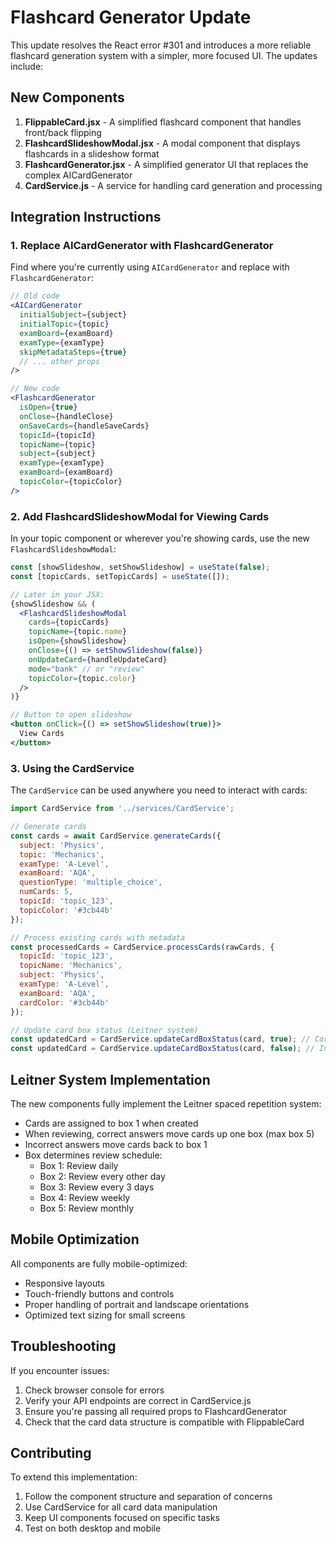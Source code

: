 # Flashcard Generator Update

This update resolves the React error #301 and introduces a more reliable flashcard generation system with a simpler, more focused UI. The updates include:

## New Components

1. **FlippableCard.jsx** - A simplified flashcard component that handles front/back flipping
2. **FlashcardSlideshowModal.jsx** - A modal component that displays flashcards in a slideshow format
3. **FlashcardGenerator.jsx** - A simplified generator UI that replaces the complex AICardGenerator
4. **CardService.js** - A service for handling card generation and processing

## Integration Instructions

### 1. Replace AICardGenerator with FlashcardGenerator

Find where you're currently using `AICardGenerator` and replace with `FlashcardGenerator`:

```jsx
// Old code
<AICardGenerator 
  initialSubject={subject}
  initialTopic={topic}
  examBoard={examBoard}
  examType={examType}
  skipMetadataSteps={true}
  // ... other props
/>

// New code
<FlashcardGenerator
  isOpen={true}
  onClose={handleClose}
  onSaveCards={handleSaveCards}
  topicId={topicId}
  topicName={topic}
  subject={subject}
  examType={examType}
  examBoard={examBoard}
  topicColor={topicColor}
/>
```

### 2. Add FlashcardSlideshowModal for Viewing Cards

In your topic component or wherever you're showing cards, use the new `FlashcardSlideshowModal`:

```jsx
const [showSlideshow, setShowSlideshow] = useState(false);
const [topicCards, setTopicCards] = useState([]);

// Later in your JSX:
{showSlideshow && (
  <FlashcardSlideshowModal
    cards={topicCards}
    topicName={topic.name}
    isOpen={showSlideshow}
    onClose={() => setShowSlideshow(false)}
    onUpdateCard={handleUpdateCard}
    mode="bank" // or "review"
    topicColor={topic.color}
  />
)}

// Button to open slideshow
<button onClick={() => setShowSlideshow(true)}>
  View Cards
</button>
```

### 3. Using the CardService

The `CardService` can be used anywhere you need to interact with cards:

```js
import CardService from '../services/CardService';

// Generate cards
const cards = await CardService.generateCards({
  subject: 'Physics',
  topic: 'Mechanics',
  examType: 'A-Level',
  examBoard: 'AQA',
  questionType: 'multiple_choice',
  numCards: 5,
  topicId: 'topic_123',
  topicColor: '#3cb44b'
});

// Process existing cards with metadata
const processedCards = CardService.processCards(rawCards, {
  topicId: 'topic_123',
  topicName: 'Mechanics',
  subject: 'Physics',
  examType: 'A-Level',
  examBoard: 'AQA',
  cardColor: '#3cb44b'
});

// Update card box status (Leitner system)
const updatedCard = CardService.updateCardBoxStatus(card, true); // Correct answer
const updatedCard = CardService.updateCardBoxStatus(card, false); // Incorrect answer
```

## Leitner System Implementation

The new components fully implement the Leitner spaced repetition system:

- Cards are assigned to box 1 when created
- When reviewing, correct answers move cards up one box (max box 5)
- Incorrect answers move cards back to box 1
- Box determines review schedule:
  - Box 1: Review daily
  - Box 2: Review every other day
  - Box 3: Review every 3 days
  - Box 4: Review weekly
  - Box 5: Review monthly

## Mobile Optimization

All components are fully mobile-optimized:
- Responsive layouts
- Touch-friendly buttons and controls
- Proper handling of portrait and landscape orientations
- Optimized text sizing for small screens

## Troubleshooting

If you encounter issues:

1. Check browser console for errors
2. Verify your API endpoints are correct in CardService.js
3. Ensure you're passing all required props to FlashcardGenerator
4. Check that the card data structure is compatible with FlippableCard

## Contributing

To extend this implementation:

1. Follow the component structure and separation of concerns
2. Use CardService for all card data manipulation
3. Keep UI components focused on specific tasks
4. Test on both desktop and mobile 